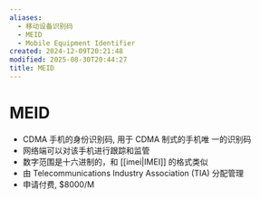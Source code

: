 ```yaml
---
aliases:
  - 移动设备识别码
  - MEID
  - Mobile Equipment Identifier
created: 2024-12-09T20:21:48
modified: 2025-08-30T20:44:27
title: MEID
---
```


# MEID

- CDMA 手机的身份识别码, 用于 CDMA 制式的手机唯 一的识别码
- 网络端可以对该手机进行跟踪和监管
- 数字范围是十六进制的，和 [[imei|IMEI]] 的格式类似
- 由 Telecommunications Industry Association (TIA) 分配管理
- 申请付费, $8000/M
